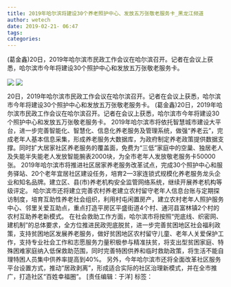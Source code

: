 ```yaml
---
title: 2019年哈尔滨将建设30个养老照护中心、发放五万张敬老服务卡_黑龙江频道
author: wetech
date: 2019-02-21- 06:47
tags: 
categories: 
---
```

(葛金鑫)20日，2019年哈尔滨市民政工作会议在哈尔滨召开。记者在会议上获悉，哈尔滨市今年将建设30个照护中心和发放五万张敬老服务卡。
<!-- more -->
                
<img align="center" border="0" src="http://p3.ifengimg.com/a/2019_08/4d4405255787cdd_size378_w597_h392.png" />
                
<img align="center" border="0" src="http://p2.ifengimg.com/a/2016/0810/204c433878d5cf9size1_w16_h16.png" />
            
20日，2019年哈尔滨市民政工作会议在哈尔滨召开。记者在会议上获悉，哈尔滨市今年将建设30个照护中心和发放五万张敬老服务卡。
(葛金鑫)20日，2019年哈尔滨市民政工作会议在哈尔滨召开。记者在会议上获悉，哈尔滨市今年将建设30个照护中心和发放五万张敬老服务卡。
2019年哈尔滨市将依托智慧城市建设大平台，进一步完善智能化、智慧化、信息化养老服务及管理系统，做强“养老云”，完成老年人基本信息采集，形成养老服务大数据库，为政府制定养老政策提供数据支撑。同时扩大居家社区养老服务的覆盖面，免费为“三低”家庭中的空巢、独居老人及失能半失能老人发放智能腕表2000块，为全市老年人发放敬老服务卡50000张。
2019年哈尔滨市将推进社区居家养老服务改革试点，完成30个照护中心和服务驿站、20个老年宜居社区建设任务，培育2—3家连锁式规模化养老服务龙头企业和知名品牌。建立区、县(市)养老机构安全监管网络系统，继续开展养老机构等级评定。
哈尔滨市还将建立完善农村养老建立农村留守老年人信息台账与定期探访制度，培育互助性养老社会组织，利用村屯闲置房产，建立农村老年人照护服务中心、邻里关爱互助点，重点打造平房区平盛街道4个村、通河县富林镇2个村的农村互助养老新模式。
在社会救助工作方面，哈尔滨市将按照“兜底线、织密网、建机制”的总体要求，全方位推进民政兜底脱贫，进一步完善贫困地区社会福利政策，支持贫困地区发展养老服务，做好贫困地区农村留守儿童、老年人关爱保护工作，支持专业社会工作和志愿服务力量积极参与精准扶贫，将支出型贫困家庭、特殊困难家庭纳入低保救助范围，同时完善特困供养和临时救助政策，将生活不能自理特困人员集中供养率提高到40%。
另外，今年哈尔滨市还将全面改革社区服务平台设置方式，推动“居政剥离”，形成适合实际的社区治理新模式，并在全市推广，打造社区“百姓幸福圈”。
[责任编辑：于洋]
标签：
 
 
 
             
